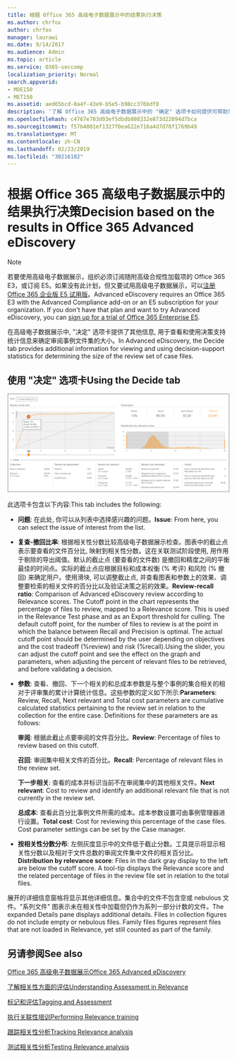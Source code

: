 ```yaml
---
title: 根据 Office 365 高级电子数据展示中的结果执行决策
ms.author: chrfox
author: chrfox
manager: laurawi
ms.date: 9/14/2017
ms.audience: Admin
ms.topic: article
ms.service: O365-seccomp
localization_priority: Normal
search.appverid:
- MOE150
- MET150
ms.assetid: aed65bcd-0a4f-43e9-b5e5-b98cc376bdf8
description: '了解 Office 365 高级电子数据展示中的 "确定" 选项卡如何提供可帮助您确定检查事例文件集的正确大小的数据。 '
ms.openlocfilehash: c4767e703d03ef5dbdb808332e873d22094d7bca
ms.sourcegitcommit: f57b4001ef1327f0ea622e716a4d7d78f1769b49
ms.translationtype: MT
ms.contentlocale: zh-CN
ms.lasthandoff: 02/23/2019
ms.locfileid: "30216102"
---
```

# <a name="decision-based-on-the-results-in-office-365-advanced-ediscovery"></a><span data-ttu-id="3b0e7-103">根据 Office 365 高级电子数据展示中的结果执行决策</span><span class="sxs-lookup"><span data-stu-id="3b0e7-103">Decision based on the results in Office 365 Advanced eDiscovery</span></span>

> [!NOTE]
> <span data-ttu-id="3b0e7-p101">若要使用高级电子数据展示，组织必须订阅随附高级合规性加载项的 Office 365 E3，或订阅 E5。如果没有此计划，但又要试用高级电子数据展示，可以[注册 Office 365 企业版 E5 试用版](https://go.microsoft.com/fwlink/p/?LinkID=698279)。</span><span class="sxs-lookup"><span data-stu-id="3b0e7-p101">Advanced eDiscovery requires an Office 365 E3 with the Advanced Compliance add-on or an E5 subscription for your organization. If you don't have that plan and want to try Advanced eDiscovery, you can [sign up for a trial of Office 365 Enterprise E5](https://go.microsoft.com/fwlink/p/?LinkID=698279).</span></span> 
  
 <span data-ttu-id="3b0e7-106">在高级电子数据展示中, "决定" 选项卡提供了其他信息, 用于查看和使用决策支持统计信息来确定审阅事例文件集的大小。</span><span class="sxs-lookup"><span data-stu-id="3b0e7-106">In Advanced eDiscovery, the Decide tab provides additional information for viewing and using decision-support statistics for determining the size of the review set of case files.</span></span> 
  
## <a name="using-the-decide-tab"></a><span data-ttu-id="3b0e7-107">使用 "决定" 选项卡</span><span class="sxs-lookup"><span data-stu-id="3b0e7-107">Using the Decide tab</span></span>

![相关性决定](media/f32fed89-f3b5-404a-90c7-ea25d2eb58a9.png)
  
<span data-ttu-id="3b0e7-109">此选项卡包含以下内容:</span><span class="sxs-lookup"><span data-stu-id="3b0e7-109">This tab includes the following:</span></span>
  
- <span data-ttu-id="3b0e7-110">**问题**: 在此处, 你可以从列表中选择感兴趣的问题。</span><span class="sxs-lookup"><span data-stu-id="3b0e7-110">**Issue**: From here, you can select the issue of interest from the list.</span></span> 
    
- <span data-ttu-id="3b0e7-p102">**复查-撤回比率**: 根据相关性分数比较高级电子数据展示检查。图表中的截止点表示要查看的文件百分比, 映射到相关性分数。这在关联测试阶段使用, 用作用于剔除的导出阈值。默认的截止点 (要查看的文件数) 是撤回和精度之间的平衡最佳的时间点。实际的截止点应根据目标和成本权衡 (% 考评) 和风险 (% 撤回) 来确定用户。使用滑块, 可以调整截止点, 并查看图表和参数上的效果、调整要检索的相关文件的百分比以及验证决策之前的效果。</span><span class="sxs-lookup"><span data-stu-id="3b0e7-p102">**Review-recall ratio**: Comparison of Advanced eDiscovery review according to Relevance scores. The Cutoff point in the chart represents the percentage of files to review, mapped to a Relevance score. This is used in the Relevance Test phase and as an Export threshold for culling. The default cutoff point, for the number of files to review is at the point in which the balance between Recall and Precision is optimal. The actual cutoff point should be determined by the user depending on objectives and the cost tradeoff (%review) and risk (%recall).Using the slider, you can adjust the cutoff point and see the effect on the graph and parameters, when adjusting the percent of relevant files to be retrieved, and before validating a decision.</span></span>
    
- <span data-ttu-id="3b0e7-p103">**参数**: 查看、撤回、下一个相关的和总成本参数是与整个事例的集合相关的相对于评审集的累计计算统计信息。这些参数的定义如下所示:</span><span class="sxs-lookup"><span data-stu-id="3b0e7-p103">**Parameters**: Review, Recall, Next relevant and Total cost parameters are cumulative calculated statistics pertaining to the review set in relation to the collection for the entire case. Definitions for these parameters are as follows:</span></span>
    
    <span data-ttu-id="3b0e7-118">**审阅**: 根据此截止点要审阅的文件百分比。</span><span class="sxs-lookup"><span data-stu-id="3b0e7-118">**Review**: Percentage of files to review based on this cutoff.</span></span> 
    
    <span data-ttu-id="3b0e7-119">**召回**: 审阅集中相关文件的百分比。</span><span class="sxs-lookup"><span data-stu-id="3b0e7-119">**Recall**: Percentage of relevant files in the review set.</span></span> 
    
    <span data-ttu-id="3b0e7-120">**下一步相关**: 查看的成本并标识当前不在审阅集中的其他相关文件。</span><span class="sxs-lookup"><span data-stu-id="3b0e7-120">**Next relevant**: Cost to review and identify an additional relevant file that is not currently in the review set.</span></span> 
    
    <span data-ttu-id="3b0e7-p104">**总成本**: 查看此百分比事例文件所需的成本。成本参数设置可由事例管理器进行设置。</span><span class="sxs-lookup"><span data-stu-id="3b0e7-p104">**Total cost**: Cost for reviewing this percentage of the case files. Cost parameter settings can be set by the Case manager.</span></span>
    
- <span data-ttu-id="3b0e7-p105">**按相关性分数分布**: 左侧灰度显示中的文件低于截止分数。工具提示将显示相关性分数以及相对于文件总数的审阅文件集中文件的相关百分比。</span><span class="sxs-lookup"><span data-stu-id="3b0e7-p105">**Distribution by relevance score**: Files in the dark gray display to the left are below the cutoff score. A tool-tip displays the Relevance score and the related percentage of files in the review file set in relation to the total files.</span></span>
    
<span data-ttu-id="3b0e7-p106">展开的详细信息窗格将显示其他详细信息。集合中的文件不包含空或 nebulous 文件。"系列文件" 图表示未在相关性中加载但仍作为系列一部分计数的文件。</span><span class="sxs-lookup"><span data-stu-id="3b0e7-p106">The expanded Details pane displays additional details. Files in collection figures do not include empty or nebulous files. Family files figures represent files that are not loaded in Relevance, yet still counted as part of the family.</span></span>
  
## <a name="see-also"></a><span data-ttu-id="3b0e7-128">另请参阅</span><span class="sxs-lookup"><span data-stu-id="3b0e7-128">See also</span></span>

[<span data-ttu-id="3b0e7-129">Office 365 高级电子数据展示</span><span class="sxs-lookup"><span data-stu-id="3b0e7-129">Office 365 Advanced eDiscovery</span></span>](office-365-advanced-ediscovery.md)
  
[<span data-ttu-id="3b0e7-130">了解相关性方面的评估</span><span class="sxs-lookup"><span data-stu-id="3b0e7-130">Understanding Assessment in Relevance</span></span>](assessment-in-relevance-in-advanced-ediscovery.md)
  
[<span data-ttu-id="3b0e7-131">标记和评估</span><span class="sxs-lookup"><span data-stu-id="3b0e7-131">Tagging and Assessment</span></span>](tagging-and-relevance-training-in-advanced-ediscovery.md)
  
[<span data-ttu-id="3b0e7-132">执行关联性培训</span><span class="sxs-lookup"><span data-stu-id="3b0e7-132">Performing Relevance training</span></span>](tagging-and-assessment-in-advanced-ediscovery.md)
  
[<span data-ttu-id="3b0e7-133">跟踪相关性分析</span><span class="sxs-lookup"><span data-stu-id="3b0e7-133">Tracking Relevance analysis</span></span>](track-relevance-analysis-in-advanced-ediscovery.md)
  
[<span data-ttu-id="3b0e7-134">测试相关性分析</span><span class="sxs-lookup"><span data-stu-id="3b0e7-134">Testing Relevance analysis</span></span>](test-relevance-analysis-in-advanced-ediscovery.md)

